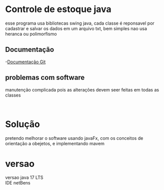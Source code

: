 # Controle de estoque java

esse programa usa bibliotecas swing java, cada 
classe é reponsavel por cadastrar e salvar os dados em um arquivo txt, bem simples nao usa heranca ou polimorfismo

##  Documentação
-[Documentação Git]()

## problemas com software 

manutenção complicada pois as alterações devem 
seer feitas em todas as classes
```


```
# Solução 

pretendo melhorar o software usando javaFx, com os conceitos de orientação a obejetos, e implementando mavem

# versao

versao java 17 LTS   
IDE netBens
